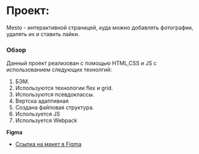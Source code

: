 # Проект:

Mesto - интерактивной страницей, куда можно добавлять фотографии, удалять их и ставить лайки.

### Обзор

Данный проект реализован с помощью HTML,CSS и JS с использованием следующих технолгий:

1. БЭМ.
2. Используются технологии flex и grid.
3. Используются псевдоклассы.
4. Вертска адаптивная
5. Создана файловая структура.
6. Используется JS
7. Используется Webpack

**Figma**

- [Ссылка на макет в Figma](https://www.figma.com/file/2cn9N9jSkmxD84oJik7xL7/JavaScript.-Sprint-4?node-id=0%3A1)
